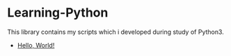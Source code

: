 # Learning-Python
This library contains my scripts which i developed during study of Python3.

* [Hello, World!](https://github.com/SimonOsipov/Learning-Python/blob/master/hello_world.py)
